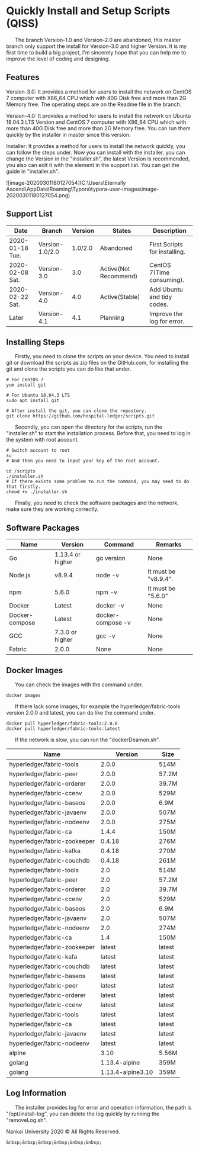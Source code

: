 # Quickly Install and Setup Scripts (QISS)

&nbsp;&nbsp;&nbsp;&nbsp;&nbsp;&nbsp;The branch Version-1.0 and Version-2.0 are abandoned, this master branch only support the install for Version-3.0 and higher Version. It is my first time to build a big project, I'm sincerely hope that you can help me to improve the level of coding and designing.

## Features

Version-3.0: It provides a method for users to install the network on CentOS 7 computer with X86_64 CPU which with 40G Disk free and more than 2G Memory free. The operating steps are on the Readme file in the branch.

Version-4.0: It provides a method for users to install the network on Ubuntu 18.04.3 LTS Version and CentOS 7 computer with X86_64 CPU which with more than 40G Disk free and more than 2G Memory free. You can run them quickly by the installer in master since this version.

Installer: It provides a method for users to install the network quickly, you can follow the steps under. Now you can install with the installer, you can change the Version in the "installer.sh", the latest Version is recommended, you also can edit it with the element in the support list. You can get the guide in "installer.sh".

![image-20200301180127054](C:\Users\Eternally Ascend\AppData\Roaming\Typora\typora-user-images\image-20200301180127054.png)

## Support List

| Date            | Branch          | Version | States                | Description                   |
| --------------- | --------------- | ------- | --------------------- | ----------------------------- |
| 2020-01-18 Tue. | Version-1.0/2.0 | 1.0/2.0 | Abandoned             | First Scripts for installing. |
| 2020-02-08 Sat. | Version-3.0     | 3.0     | Active(Not Recommend) | CentOS 7(Time consuming).     |
| 2020-02-22 Sat. | Version-4.0     | 4.0     | Active(Stable)        | Add Ubuntu and tidy codes.    |
| Later           | Version-4.1     | 4.1     | Planning              | Improve the log for error.    |

## Installing Steps

&nbsp;&nbsp;&nbsp;&nbsp;&nbsp;&nbsp;Firstly, you need to clone the scripts on your device. You need to install git or download the scripts as zip files on the GitHub.com, for installing the git and clone the scripts you can do like that under. 

```Shell
# For CentOS 7
yum install git

# For Ubuntu 18.04.3 LTS
sudo apt install git

# After install the git, you can clone the repostory.
git clone https://github.com/hospital-ledger/scripts.git
```

&nbsp;&nbsp;&nbsp;&nbsp;&nbsp;&nbsp;Secondly, you can open the directory for the scripts, run the "installer.sh" to start the installation process. Before that, you need to log in the system with root account.

```Shell
# Switch account to root
su
# And then you need to input your key of the root account.

cd /scripts
./installer.sh
# If there exists some problem to run the command, you may need to do that firstly.
chmod +x ./installer.sh
```

&nbsp;&nbsp;&nbsp;&nbsp;&nbsp;&nbsp;Finally, you need to check the software packages and the network, make sure they are working correctly.

## Software Packages

| Name           | Version          | Command           | Remarks              |
| -------------- | ---------------- | ----------------- | -------------------- |
| Go             | 1.13.4 or higher | go version        | None                 |
| Node.js        | v8.9.4           | node -v           | It must be "v8.9.4". |
| npm            | 5.6.0            | npm -v            | It must be "5.6.0"   |
| Docker         | Latest           | docker -v         | None                 |
| Docker-compose | Latest           | docker-compose -v | None                 |
| GCC            | 7.3.0 or higher  | gcc -v            | None                 |
| Fabric         | 2.0.0            | None              | None                 |

## Docker Images

&nbsp;&nbsp;&nbsp;&nbsp;&nbsp;&nbsp;You can check the images with the command under.

```Sehll
docker images
```

&nbsp;&nbsp;&nbsp;&nbsp;&nbsp;&nbsp;If there lack some images, for example the hyperledger/fabric-tools version 2.0.0 and latest, you can do like the command under.

```Shell
docker pull hyperledger/fabric-tools:2.0.0
docker pull hyperledger/fabric-tools:latest
```

&nbsp;&nbsp;&nbsp;&nbsp;&nbsp;&nbsp;If the network is slow, you can run the "dockerDeamon.sh".

| Name                         | Version           | Size   |
| ---------------------------- | ----------------- | ------ |
| hyperledger/fabric-tools     | 2.0.0             | 514M   |
| hyperledger/fabric-peer      | 2.0.0             | 57.2M  |
| hyperledger/fabric-orderer   | 2.0.0             | 39.7M  |
| hyperledger/fabric-ccenv     | 2.0.0             | 529M   |
| hyperledger/fabric-baseos    | 2.0.0             | 6.9M   |
| hyperledger/fabric-javaenv   | 2.0.0             | 507M   |
| hyperledger/fabric-nodeenv   | 2.0.0             | 275M   |
| hyperledger/fabric-ca        | 1.4.4             | 150M   |
| hyperledger/fabric-zookeeper | 0.4.18            | 276M   |
| hyperledger/fabric-kafka     | 0.4.18            | 270M   |
| hyperledger/fabric-couchdb   | 0.4.18            | 261M   |
| hyperledger/fabric-tools     | 2.0               | 514M   |
| hyperledger/fabric-peer      | 2.0               | 57.2M  |
| hyperledger/fabric-orderer   | 2.0               | 39.7M  |
| hyperledger/fabric-ccenv     | 2.0               | 529M   |
| hyperledger/fabric-baseos    | 2.0               | 6.9M   |
| hyperledger/fabric-javaenv   | 2.0               | 507M   |
| hyperledger/fabric-nodeenv   | 2.0               | 274M   |
| hyperledger/fabric-ca        | 1.4               | 150M   |
| hyperledger/fabric-zookeeper | latest            | latest |
| hyperledger/fabric-kafa      | latest            | latest |
| hyperledger/fabric-couchdb   | latest            | latest |
| hyperledger/fabric-baseos    | latest            | latest |
| hyperledger/fabric-peer      | latest            | latest |
| hyperledger/fabric-orderer   | latest            | latest |
| hyperledger/fabric-ccenv     | latest            | latest |
| hyperledger/fabric-tools     | latest            | latest |
| hyperledger/fabric-ca        | latest            | latest |
| hyperledger/fabric-javaenv   | latest            | latest |
| hyperledger/fabric-nodeenv   | latest            | latest |
| alpine                       | 3.10              | 5.56M  |
| golang                       | 1.13.4-alpine     | 359M   |
| golang                       | 1.13.4-alpine3.10 | 359M   |
## Log Information

&nbsp;&nbsp;&nbsp;&nbsp;&nbsp;&nbsp;The installer provides log for error and operation information, the path is "/opt/install-log", you can delete the log quickly by running the "removeLog.sh".

</hr>

Nankai University 2020 &copy; All Rights Reserved.

```
&nbsp;&nbsp;&nbsp;&nbsp;&nbsp;&nbsp;
```

